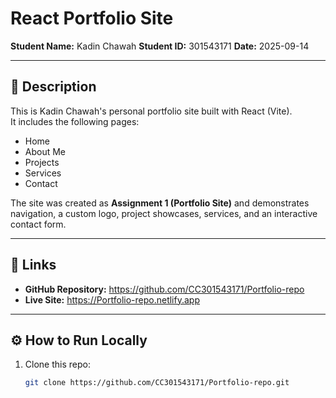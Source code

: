 # React Portfolio Site

**Student Name:** Kadin Chawah
**Student ID:** 301543171 
**Date:** 2025-09-14  

---

## 📖 Description
This is Kadin Chawah's personal portfolio site built with React (Vite).  
It includes the following pages:
- Home
- About Me
- Projects
- Services
- Contact

The site was created as **Assignment 1 (Portfolio Site)** and demonstrates navigation, a custom logo, project showcases, services, and an interactive contact form.

---

## 🔗 Links
- **GitHub Repository:** https://github.com/CC301543171/Portfolio-repo  
- **Live Site:** https://Portfolio-repo.netlify.app  

---

## ⚙️ How to Run Locally
1. Clone this repo:
   ```bash
   git clone https://github.com/CC301543171/Portfolio-repo.git

